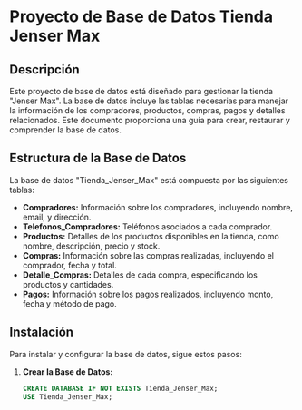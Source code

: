 # Proyecto de Base de Datos Tienda Jenser Max

## Descripción

Este proyecto de base de datos está diseñado para gestionar la tienda "Jenser Max". La base de datos incluye las tablas necesarias para manejar la información de los compradores, productos, compras, pagos y detalles relacionados. Este documento proporciona una guía para crear, restaurar y comprender la base de datos.

## Estructura de la Base de Datos

La base de datos "Tienda_Jenser_Max" está compuesta por las siguientes tablas:

- **Compradores:** Información sobre los compradores, incluyendo nombre, email, y dirección.
- **Telefonos_Compradores:** Teléfonos asociados a cada comprador.
- **Productos:** Detalles de los productos disponibles en la tienda, como nombre, descripción, precio y stock.
- **Compras:** Información sobre las compras realizadas, incluyendo el comprador, fecha y total.
- **Detalle_Compras:** Detalles de cada compra, especificando los productos y cantidades.
- **Pagos:** Información sobre los pagos realizados, incluyendo monto, fecha y método de pago.

## Instalación

Para instalar y configurar la base de datos, sigue estos pasos:

1. **Crear la Base de Datos:**
   ```sql
   CREATE DATABASE IF NOT EXISTS Tienda_Jenser_Max;
   USE Tienda_Jenser_Max;

